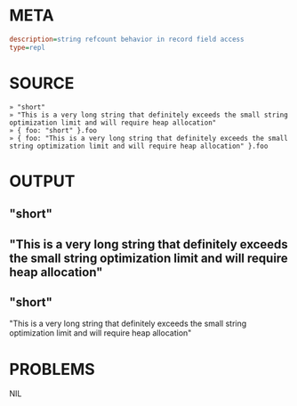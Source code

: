 # META
~~~ini
description=string refcount behavior in record field access
type=repl
~~~
# SOURCE
~~~roc
» "short"
» "This is a very long string that definitely exceeds the small string optimization limit and will require heap allocation"
» { foo: "short" }.foo
» { foo: "This is a very long string that definitely exceeds the small string optimization limit and will require heap allocation" }.foo
~~~
# OUTPUT
"short"
---
"This is a very long string that definitely exceeds the small string optimization limit and will require heap allocation"
---
"short"
---
"This is a very long string that definitely exceeds the small string optimization limit and will require heap allocation"
# PROBLEMS
NIL
